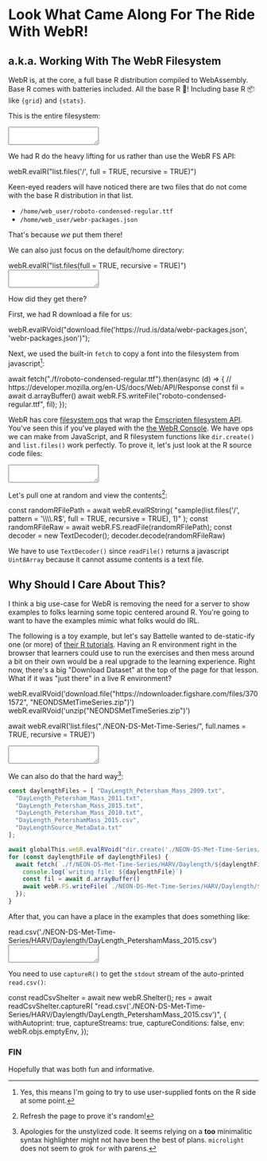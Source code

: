 # Look What Came Along For The Ride With WebR!

## a.k.a. Working With The WebR Filesystem

WebR is, at the core, a full base R distribution compiled to WebAssembly. Base R comes with batteries included. All the base R 🔋! Including base R 📦 like `{grid}` and `{stats}`.

This is the entire filesystem:

<textarea id="allfiles"></textarea>	

We had R do the heavy lifting for us rather than use the WebR FS API:

<div class="microlight">webR.evalR("list.files('/', full = TRUE, recursive = TRUE)")</div>

Keen-eyed readers will have noticed there are two files that do not come with the base R distribution in that list. 

- `/home/web_user/roboto-condensed-regular.ttf`
- `/home/web_user/webr-packages.json`

That's because _we_ put them there!

We can also just focus on the default/home directory:

<div class="microlight">webR.evalR("list.files(full = TRUE, recursive = TRUE)")</div>

<textarea id="localfiles"></textarea>	

How did they get there?

First, we had R download a file for us:

<div class="microlight">webR.evalRVoid("download.file('https://rud.is/data/webr-packages.json', 'webr-packages.json')");</div>

Next, we used the built-in `fetch` to copy a font into the filesystem from javascript[^1]:

<div class="microlight">await fetch("./f/roboto-condensed-regular.ttf").then(async (d) => {
  // https://developer.mozilla.org/en-US/docs/Web/API/Response
  const fil = await d.arrayBuffer()
  await webR.FS.writeFile("roboto-condensed-regular.ttf", fil);
});</div>

WebR has core [filesystem ops](https://docs.r-wasm.org/webr/latest/api/js/interfaces/WebR.WebRFS.html) that wrap the [Emscripten filesystem API](https://emscripten.org/docs/api_reference/Filesystem-API.html). You've seen this if you've played with the [the WebR Console](https://rud.is/webr/). We have ops we can make from JavaScript, and R filesystem functions like `dir.create()` and `list.files()` work perfectly. To prove it, let's just look at the R source code files:

<textarea id="rfiles"></textarea>	

Let's pull one at random and view the contents[^3]:

<div class="microlight">const randomRFilePath = await webR.evalRString(
  "sample(list.files('/', pattern = '\\\\.R$', full = TRUE, recursive = TRUE), 1)"
);
const randomRFileRaw = await webR.FS.readFile(randomRFilePath);
const decoder = new TextDecoder();
decoder.decode(randomRFileRaw)
</div>

<p id="random-r-filename" style="font-family: monospace"></p>
<div id="random-r-file" class="microlight"></div>

We have to use `TextDecoder()` since `readFile()` returns a javascript `Uint8Array` because it cannot assume contents is a text file.	

## Why Should I Care About This?

I think a big use-case for WebR is removing the need for a server to show examples to folks learning some topic centered around R. You're going to want to have the examples mimic what folks would do IRL.

The following is a toy example, but let's say Battelle wanted to de-static-ify one (or more) of [their R tutorials](https://www.neonscience.org/resources/learning-hub/tutorials/dc-convert-date-time-posix-r). Having an R environment right in the browser that learners could use to run the exercises and then mess around a bit on their own would be a real upgrade to the learning experience. Right now, there's a big "Download Dataset" at the top of the page for that lesson. What if it was "just there" in a live R environment?

<div class="microlight">webR.evalRVoid('download.file("https://ndownloader.figshare.com/files/3701572", "NEONDSMetTimeSeries.zip")')
webR.evalRVoid('unzip("NEONDSMetTimeSeries.zip")')

await webR.evalR('list.files("./NEON-DS-Met-Time-Series/", full.names = TRUE,  recursive = TRUE)')</div>

<textarea id="neonfiles"></textarea>	

We can also do that the hard way[^2]:

```js
const daylengthFiles = [ "DayLength_Petersham_Mass_2009.txt",
  "DayLength_Petersham_Mass_2011.txt",
  "DayLength_Petersham_Mass_2015.txt",
  "DayLength_Petersham_Mass_2010.txt",
  "DayLength_PetershamMass_2015.csv",
  "DayLengthSource_MetaData.txt"
];

await globalThis.webR.evalRVoid("dir.create('./NEON-DS-Met-Time-Series/HARV/Daylength', recursive = TRUE)")
for (const daylengthFile of daylengthFiles) {
  await fetch(`./f/NEON-DS-Met-Time-Series/HARV/Daylength/${daylengthFile}`).then(async (d) => {
    console.log(`writing file: ${daylengthFile}`)
    const fil = await d.arrayBuffer()
    await webR.FS.writeFile(`./NEON-DS-Met-Time-Series/HARV/Daylength/${daylengthFile}`, fil);
  });
}
```

After that, you can have a place in the examples that does something like:

<div class="microlight">read.csv('./NEON-DS-Met-Time-Series/HARV/Daylength/DayLength_PetershamMass_2015.csv')</div>

<textarea id="read-csv-output"></textarea>	

You need to use `captureR()` to get the `stdout` stream of the auto-printed `read.csv()`:

<div class="microlight">const readCsvShelter = await new webR.Shelter();
res = await readCsvShelter.captureR(
  "read.csv('./NEON-DS-Met-Time-Series/HARV/Daylength/DayLength_PetershamMass_2015.csv')", {
  withAutoprint: true,
  captureStreams: true,
  captureConditions: false,
  env: webR.objs.emptyEnv,
});</div>

### FIN

Hopefully that was both fun and informative. 

[^1]: Yes, this means I'm going to try to use user-supplied fonts on the R side at some point.
[^2]: Apologies for the unstylized code. It seems relying on a **too** minimalitic syntax highlighter might not have been the best of plans. `microlight` does not seem to grok `for` with parens.
[^3]: Refresh the page to prove it's random!